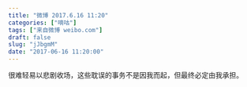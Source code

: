 ```yaml
---
title: "微博 2017.6.16 11:20"
categories: ["嘀咕"]
tags: ["来自微博 weibo.com"]
draft: false
slug: "jJbgmM"
date: "2017-06-16 11:20:00"
---
```


<p>很难轻易以悲剧收场，这些耽误的事务不是因我而起，但最终必定由我承担。 ​​​​</p>
